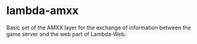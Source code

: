 # lambda-amxx
Basic set of the AMXX layer for the exchange of information between the game server and the web part of Lambda-Web.
